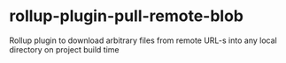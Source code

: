 # rollup-plugin-pull-remote-blob
Rollup plugin to download arbitrary files from remote URL-s into any local directory on project build time
